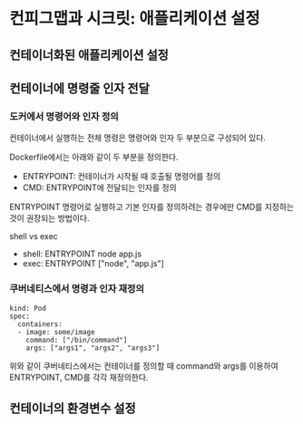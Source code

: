 # 컨피그맵과 시크릿: 애플리케이션 설정
## 컨테이너화된 애플리케이션 설정
## 컨테이너에 명령줄 인자 전달
### 도커에서 명령어와 인자 정의
컨테이너에서 실행하는 전체 명령은 명령어와 인자 두 부분으로 구성되어 있다.

Dockerfile에서는 아래와 같이 두 부분을 정의한다.
- ENTRYPOINT: 컨테이너가 시작될 때 호출될 명령어를 정의
- CMD: ENTRYPOINT에 전달되는 인자를 정의

ENTRYPOINT 명령어로 실행하고 기본 인자를 정의하려는 경우에만 CMD를 지정하는 것이 권장되는 방법이다.

shell vs exec
- shell: ENTRYPOINT node app.js
- exec: ENTRYPOINT ["node", "app.js"]

### 쿠버네티스에서 명령과 인자 재정의
```
kind: Pod
spec:
  containers:
  - image: some/image
    command: ["/bin/command"]
    args: ["args1", "args2", "args3"]
```
위와 같이 쿠버네티스에서는 컨테이너를 정의할 때 command와 args를 이용하여 ENTRYPOINT, CMD를 각각 재정의한다.

## 컨테이너의 환경변수 설정
